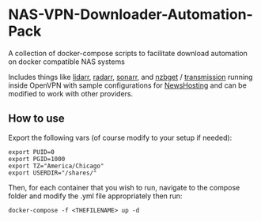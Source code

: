 # NAS-VPN-Downloader-Automation-Pack
A collection of docker-compose scripts to facilitate download automation on docker compatible NAS systems

Includes things like [lidarr](https://github.com/lidarr/Lidarr), [radarr](https://github.com/Radarr/Radarr), [sonarr](https://github.com/Sonarr/Sonarr), and [nzbget](https://github.com/jshridha/docker-nzbgetvpn) / [transmission](https://github.com/haugene/docker-transmission-openvpn) running inside OpenVPN with sample configurations for [NewsHosting](https://newshosting.com/) and can be modified to work with other providers.

## How to use

Export the following vars (of course modify to your setup if needed):
    
    export PUID=0
    export PGID=1000
    export TZ="America/Chicago"
    export USERDIR="/shares/"


Then, for each container that you wish to run, navigate to the compose folder and modify the .yml file appropriately then run:

    docker-compose -f <THEFILENAME> up -d